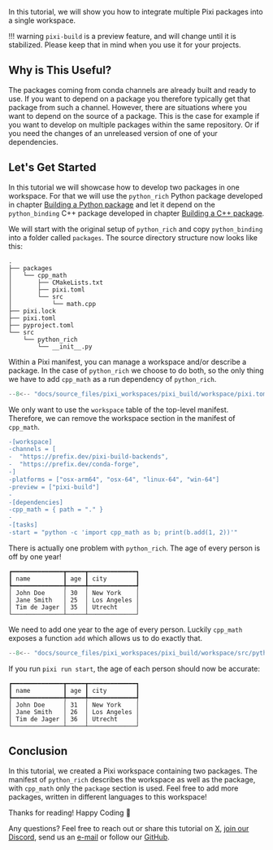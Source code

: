 In this tutorial, we will show you how to integrate multiple Pixi packages into a single workspace.

!!! warning
    `pixi-build` is a preview feature, and will change until it is stabilized.
    Please keep that in mind when you use it for your projects.

## Why is This Useful?

The packages coming from conda channels are already built and ready to use.
If you want to depend on a package you therefore typically get that package from such a channel.
However, there are situations where you want to depend on the source of a package.
This is the case for example if you want to develop on multiple packages within the same repository.
Or if you need the changes of an unreleased version of one of your dependencies.

## Let's Get Started

In this tutorial we will showcase how to develop two packages in one workspace.
For that we will use the `python_rich` Python package developed in chapter [Building a Python package](python.md) and let it depend on the `python_binding` C++ package developed in chapter [Building a C++ package](cpp.md).

We will start with the original setup of `python_rich` and copy `python_binding` into a folder called `packages`.
The source directory structure now looks like this:

```shell
.
├── packages
│   └── cpp_math
│       ├── CMakeLists.txt
│       ├── pixi.toml
│       └── src
│           └── math.cpp
├── pixi.lock
├── pixi.toml
├── pyproject.toml
└── src
    └── python_rich
        └── __init__.py
```

Within a Pixi manifest, you can manage a workspace and/or describe a package.
In the case of `python_rich` we choose to do both, so the only thing we have to add `cpp_math` as a run dependency of `python_rich`.

```py title="pixi.toml"
--8<-- "docs/source_files/pixi_workspaces/pixi_build/workspace/pixi.toml:run-dependencies"
```

We only want to use the `workspace` table of the top-level manifest.
Therefore, we can remove the workspace section in the manifest of `cpp_math`.

```diff title="packages/cpp_math/pixi.toml"
-[workspace]
-channels = [
-  "https://prefix.dev/pixi-build-backends",
-  "https://prefix.dev/conda-forge",
-]
-platforms = ["osx-arm64", "osx-64", "linux-64", "win-64"]
-preview = ["pixi-build"]
-
-[dependencies]
-cpp_math = { path = "." }
-
-[tasks]
-start = "python -c 'import cpp_math as b; print(b.add(1, 2))'"
```


There is actually one problem with `python_rich`.
The age of every person is off by one year!

```
┏━━━━━━━━━━━━━━┳━━━━━┳━━━━━━━━━━━━━┓
┃ name         ┃ age ┃ city        ┃
┡━━━━━━━━━━━━━━╇━━━━━╇━━━━━━━━━━━━━┩
│ John Doe     │ 30  │ New York    │
│ Jane Smith   │ 25  │ Los Angeles │
│ Tim de Jager │ 35  │ Utrecht     │
└──────────────┴─────┴─────────────┘
```

We need to add one year to the age of every person.
Luckily `cpp_math` exposes a function `add` which allows us to do exactly that.


```py title="src/python_rich/__init__.py"
--8<-- "docs/source_files/pixi_workspaces/pixi_build/workspace/src/python_rich/__init__.py"
```

If you run `pixi run start`, the age of each person should now be accurate:

```
┏━━━━━━━━━━━━━━┳━━━━━┳━━━━━━━━━━━━━┓
┃ name         ┃ age ┃ city        ┃
┡━━━━━━━━━━━━━━╇━━━━━╇━━━━━━━━━━━━━┩
│ John Doe     │ 31  │ New York    │
│ Jane Smith   │ 26  │ Los Angeles │
│ Tim de Jager │ 36  │ Utrecht     │
└──────────────┴─────┴─────────────┘
```

## Conclusion

In this tutorial, we created a Pixi workspace containing two packages.
The manifest of `python_rich` describes the workspace as well as the package, with `cpp_math` only the `package` section is used.
Feel free to add more packages, written in different languages to this workspace!

Thanks for reading! Happy Coding 🚀

Any questions? Feel free to reach out or share this tutorial on [X](https://twitter.com/prefix_dev), [join our Discord](https://discord.gg/kKV8ZxyzY4), send us an [e-mail](mailto:hi@prefix.dev) or follow our [GitHub](https://github.com/prefix-dev).
